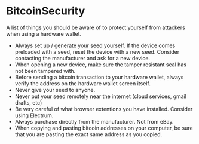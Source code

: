 # BitcoinSecurity
A list of things you should be aware of to protect yourself from attackers when using a hardware wallet.

- Always set up / generate your seed yourself. If the device comes preloaded with a seed, reset the device with a new seed. Consider contacting the manufacturer and ask for a new device.
- When opening a new device, make sure the tamper resistant seal has not been tampered with.
- Before sending a bitcoin transaction to your hardware wallet, always verify the address on the hardware wallet screen itself.
- Never give your seed to anyone.
- Never put your seed remotely near the internet (cloud services, gmail drafts, etc)
- Be very careful of what browser extentions you have installed. Consider using Electrum.
- Always purchase directly from the manufacturer. Not from eBay.
- When copying and pasting bitcoin addresses on your computer, be sure that you are pasting the exact same address as you copied.
